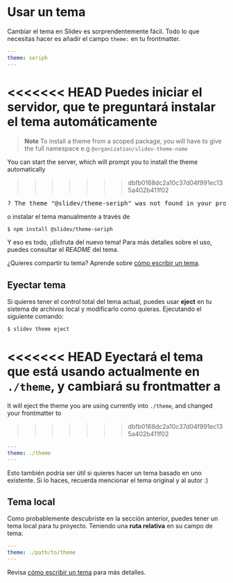 # Usar un tema

Cambiar el tema en Slidev es sorprendentemente fácil. Todo lo que necesitas hacer es añadir el campo `theme:` en tu frontmatter.

```yaml
---
theme: seriph
---
```

<<<<<<< HEAD
Puedes iniciar el servidor, que te preguntará instalar el tema automáticamente
=======
> **Note**
> To install a theme from a scoped package, you will have to give the full namespace e.g `@organization/slidev-theme-name`

You can start the server, which will prompt you to install the theme automatically
>>>>>>> dbfb0168dc2a10c37d04f991ec135a402b411f02

<div class="language-md">
<pre>
<span class="token keyword">?</span> The theme <span class="token string">"@slidev/theme-seriph"</span> was not found in your project, do you want to install it now? › (Y/n)
</pre>
</div>

o instalar el tema manualmente a través de

```bash
$ npm install @slidev/theme-seriph
```

Y eso es todo, ¡disfruta del nuevo tema! Para más detalles sobre el uso, puedes consultar el *README* del tema.

¿Quieres compartir tu tema? Aprende sobre [cómo escribir un tema](/themes/write-a-theme).

## Eyectar tema

Si quieres tener el control total del tema actual, puedes usar **eject** en tu sistema de archivos local y modificarlo como quieras. Ejecutando el siguiente comando:

```bash
$ slidev theme eject
```

<<<<<<< HEAD
Eyectará el tema que está usando actualmente en `./theme`, y cambiará su frontmatter a 
=======
It will eject the theme you are using currently into `./theme`, and changed your frontmatter to
>>>>>>> dbfb0168dc2a10c37d04f991ec135a402b411f02

```yaml
---
theme: ./theme
---
```

Esto también podría ser útil si quieres hacer un tema basado en uno existente. Si lo haces, recuerda mencionar el tema original y al autor :)

## Tema local

Como probablemente descubriste en la sección anterior, puedes tener un tema local para tu proyecto. Teniendo una **ruta relativa** en su campo de tema:

```yaml
---
theme: ./path/to/theme
---
```

Revisa [cómo escribir un tema](/themes/write-a-theme) para más detalles.